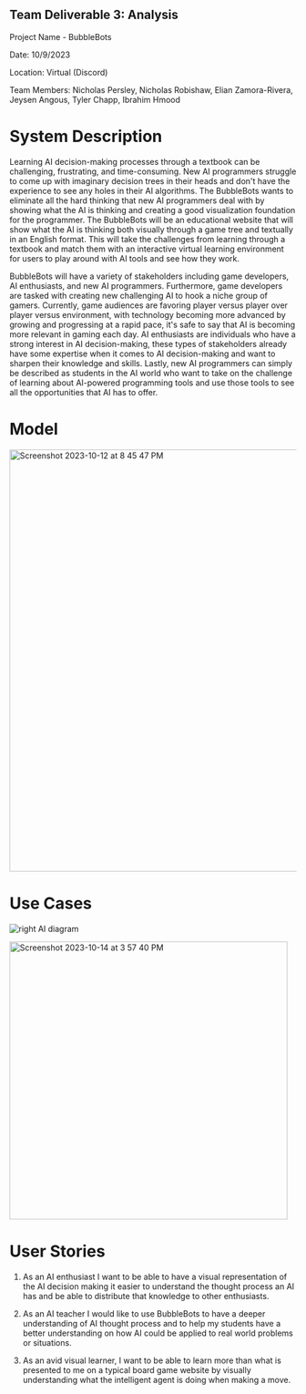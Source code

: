 ## Team Deliverable 3: Analysis
Project Name - BubbleBots

Date: 10/9/2023

Location: Virtual (Discord)

Team Members: Nicholas Persley, Nicholas Robishaw, Elian Zamora-Rivera, Jeysen Angous, Tyler Chapp, Ibrahim Hmood


# System Description


Learning AI decision-making processes through a textbook can be challenging, frustrating, and time-consuming. New AI programmers struggle to come up with imaginary decision trees in their heads and don't have the experience to see any holes in their AI algorithms. The BubbleBots wants to eliminate all the hard thinking that new AI programmers deal with by showing what the AI is thinking and creating a good visualization foundation for the programmer. The BubbleBots will be an educational website that will show what the AI is thinking both visually through a game tree and textually in an English format. This will take the challenges from learning through a textbook and match them with an interactive virtual learning environment for users to play around with AI tools and see how they work.

BubbleBots will have a variety of stakeholders including game developers, AI enthusiasts, and new AI programmers. Furthermore, game developers are tasked with creating new challenging AI to hook a niche group of gamers. Currently, game audiences are favoring player versus player over player versus environment, with technology becoming more advanced by growing and progressing at a rapid pace, it's safe to say that AI is becoming more relevant in gaming each day. AI enthusiasts are individuals who have a strong interest in AI decision-making, these types of stakeholders already have some expertise when it comes to AI decision-making and want to sharpen their knowledge and skills. Lastly, new AI programmers can simply be described as students in the AI world who want to take on the challenge of learning about AI-powered programming tools and use those tools to see all the opportunities that AI has to offer. 


# Model
<img width="741" alt="Screenshot 2023-10-12 at 8 45 47 PM" src="https://github.com/N1ckP3rsl3y/TheBubbleBots/assets/93228715/7cbd4946-0e74-4efc-99ce-8a2f23f35ac4">

# Use Cases
![right AI diagram](https://github.com/N1ckP3rsl3y/TheBubbleBots/assets/128747430/32ff63c0-34bc-45cd-a780-554688417694)

<img width="488" alt="Screenshot 2023-10-14 at 3 57 40 PM" src="https://github.com/N1ckP3rsl3y/TheBubbleBots/assets/72055903/21e22129-de06-4ea6-a276-8c9596b039f9">

# User Stories
1. As an AI enthusiast I want to be able to have a visual representation of the AI decision making it easier to understand the thought process an AI has and be able to distribute that knowledge to other enthusiasts.
   
2. As an AI teacher I would like to use BubbleBots to have a deeper understanding of AI thought process and to help my students have a better understanding on how AI could be applied to real world problems or situations.

3. As an avid visual learner, I want to be able to learn more than what is presented to me on a typical board game website by visually understanding what the intelligent agent is doing when making a move.

